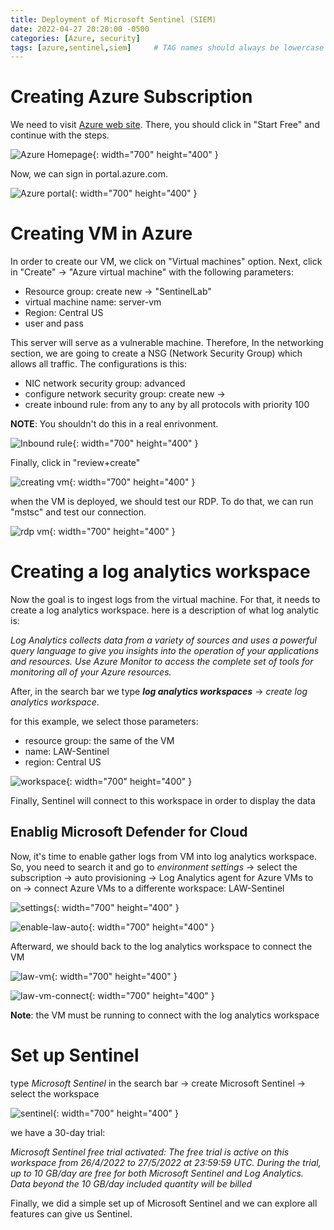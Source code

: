 ```yaml
---
title: Deployment of Microsoft Sentinel (SIEM)
date: 2022-04-27 20:20:00 -0500
categories: [Azure, security]
tags: [azure,sentinel,siem]     # TAG names should always be lowercase
---
```




# Creating Azure Subscription <a name="subscription"></a>

We need to visit [Azure web site](https://azure.microsoft.com/en-us/free/). There,  you should click in "Start Free" and continue with the steps.

![Azure Homepage](/assets/img/media/azure-homepage.png "Azure homepage"){: width="700" height="400" }

Now, we can sign in portal.azure.com.

![Azure portal](/assets/img/media/azure-portal.png "Azure portal"){: width="700" height="400" }

# Creating VM in Azure <a name="VM"></a>

In order to create our VM, we click on "Virtual machines" option. Next, click in "Create" &rarr; "Azure virtual machine" with the following parameters:

* Resource group: create new &rarr; "SentinelLab"
* virtual machine name: server-vm
* Region: Central US
* user and pass

This server will serve as a vulnerable machine. Therefore, In the networking section, we are going to create a NSG (Network Security Group) which allows all traffic. The configurations is this:

* NIC network security group: advanced
* configure network security group: create new &rarr; 
* create inbound rule: from any to any by all protocols with priority 100

**NOTE**: You shouldn't do this in a real enrivonment.

![Inbound rule](/assets/img/media/inbound-rule.png "Inbound rule"){: width="700" height="400" }

Finally, click in "review+create"

![creating vm](/assets/img/media/vm-creating.png "creating vm"){: width="700" height="400" }

when the VM is deployed, we should test our RDP. To do that, we can run "mstsc" and test our connection.


![rdp vm](/assets/img/media/rdp-connection.png "rdp vm"){: width="700" height="400" }

# Creating a log analytics workspace <a name="workspace"></a>

Now the goal is to ingest logs from the virtual machine. For that, it needs to create a log analytics workspace. here is a description of what log analytic is:

*Log Analytics collects data from a variety of sources and uses a powerful query language to give you insights into the operation of your applications and resources. Use Azure Monitor to access the complete set of tools for monitoring all of your Azure resources.*

After, in the search bar we type ***log analytics workspaces*** &rarr; *create log analytics workspace*.

for this example, we select those parameters:

* resource group: the same of the VM
* name: LAW-Sentinel
* region: Central US

![workspace](/assets/img/media/create-law.png "workspace"){: width="700" height="400" }

Finally, Sentinel will connect to this workspace in order to display the data

## Enablig Microsoft Defender for Cloud

Now, it's time to enable gather logs from VM into log analytics workspace. So, you need to search it and go to *environment settings* &rarr; select the subscription &rarr; auto provisioning &rarr; Log Analytics agent for Azure VMs to on &rarr; connect Azure VMs to a differente workspace: LAW-Sentinel

![settings](/assets/img/media/settings.png "settings"){: width="700" height="400" }

![enable-law-auto](/assets/img/media/enable-law-auto.png "enable-law-auto"){: width="700" height="400" }

Afterward, we should back to the log analytics workspace to connect the VM

![law-vm](/assets/img/media/law-vm.png "law-vm"){: width="700" height="400" }

![law-vm-connect](/assets/img/media/law-vm-connect.png "law-vm-connect"){: width="700" height="400" }

**Note**: the VM must be running to connect with the log analytics workspace 

# Set up Sentinel <a name="sentinel"></a>

type *Microsoft Sentinel* in the search bar &rarr; create Microsoft Sentinel &rarr; select the workspace

![sentinel](/assets/img/media/sentinel.png "sentinel"){: width="700" height="400" }

we have a 30-day trial:

*Microsoft Sentinel free trial activated:
The free trial is active on this workspace from 26/4/2022 to 27/5/2022 at 23:59:59 UTC.
During the trial, up to 10 GB/day are free for both Microsoft Sentinel and Log Analytics. Data beyond the 10 GB/day included quantity will be billed*

Finally, we did a simple set up of Microsoft Sentinel and we can explore all features can give us Sentinel.


